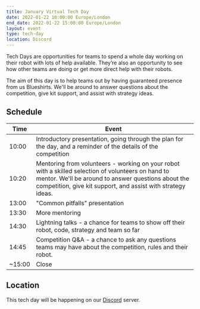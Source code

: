 ```yaml
---
title: January Virtual Tech Day
date: 2022-01-22 10:00:00 Europe/London
end_date: 2022-01-22 15:00:00 Europe/London
layout: event
type: tech-day
location: Discord
---
```


Tech Days are opportunities for teams to spend a whole day working on their robot with lots of help available. They’re also an opportunity to see how other teams are doing or get more direct help with their robots.

The aim of this day is to help teams out by having guaranteed presence from us Blueshirts. We'll be around to answer questions about the competition, give kit support, and assist with strategy ideas.

## Schedule

| Time | Event |
|------|-------|
| 10:00 | Introductory presentation, going through the plan for the day, and a reminder of the details of the competition
| 10:20 | Mentoring from volunteers - working on your robot with a skilled selection of volunteers on hand to mentor. We'll be around to answer questions about the competition, give kit support, and assist with strategy ideas.
| 13:00 | "Common pitfalls" presentation
| 13:30 | More mentoring
| 14:30 | Lightning talks - a chance for teams to show off their robot, code, strategy and team so far
| 14:45 | Competition Q&A - a chance to ask any questions teams may have about the competition, rules and their robot.
| ~15:00 | Close

## Location

This tech day will be happening on our [Discord](https://studentrobotics.org/docs/team_admin/discord) server.
